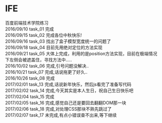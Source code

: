 # IFE
百度前端技术学院练习<br />
2016/09/10 task_01 完成<br />
2016/09/15 task_02 完成各位中秋快乐!<br />
2016/09/16 task_03 找出了盒子模型宽度统一的问题了<br />
2016/09/18 task_04 目前先用绝对定位的方法实现<br />
2016/09/21 task_05 大体上完成，利用的是position方法实现，目前在极端情况下左侧会被遮盖住，寻找方法中.....<br />
2016/10/02 task_06 完成,引号问题没解决..<br />
2016/10/21 task_07 完成,话说拖更了好久..<br />
2016/10/26 task_08 完成<br/>
2017/02/01 task_13 完成,话说新年快乐，然后js看完了准备写代码<br/>
2017/02/02 task_14 完成,今天其实是本人生日，祝自己生日快乐吧<br/> 
2017/02/04 task_15 完成<br/>
2017/02/05 task_16 完成,感觉自己还是要回去翻翻DOM那一块<br/>
2017/02/06 task_18 完成,对处理CSS那块不熟先跳过了<br/>
2017/02/07 task_17 未完成,有点小错误查不出来,等下继续<br/>